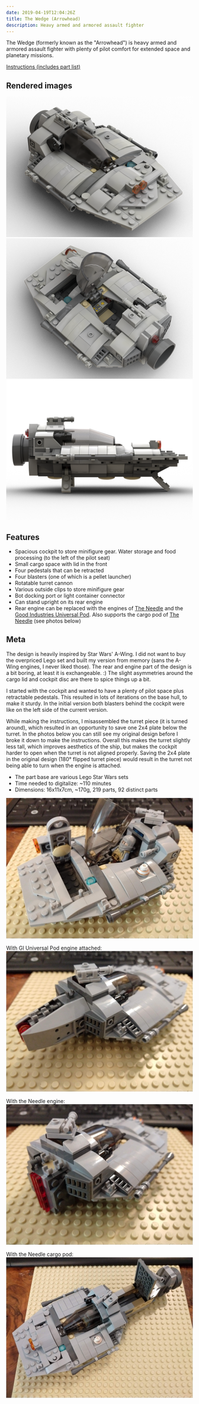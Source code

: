 ```yaml
---
date: 2019-04-19T12:04:26Z
title: The Wedge (Arrowhead)
description: Heavy armed and armored assault fighter
---
```


The Wedge (formerly known as the "Arrowhead") is heavy armed and armored assault fighter with plenty of pilot comfort for extended space and planetary missions.

[Instructions (includes part list)](the-wedge-instructions.pdf)

## Rendered images

![The Wedge: diagonal front view](the_wedge_front.png)
![The Wedge: diagonal rear view, with cargo lid and cockpit opened](the_wedge_rear_open.png)
![The Wedge: profile view with pedestals extended](the_wedge_profile.png)

## Features

* Spacious cockpit to store minifigure gear. Water storage and food processing (to the left of the pilot seat)
* Small cargo space with lid in the front
* Four pedestals that can be retracted
* Four blasters (one of which is a pellet launcher)
* Rotatable turret cannon
* Various outside clips to store minifigure gear
* Bot docking port or light container connector
* Can stand upright on its rear engine
* Rear engine can be replaced with the engines of [The Needle](../the-needle/) and the [Good Industries Universal Pod](../universal-pod/). Also supports the cargo pod of [The Needle](../the-needle/) (see photos below)

## Meta

The design is heavily inspired by Star Wars' A-Wing. I did not want to buy the overpriced Lego set and built my version from memory (sans the A-Wing engines, I never liked those). The rear and engine part of the design is a bit boring, at least it is exchangeable. :)
The slight asymmetries around the cargo lid and cockpit disc are there to spice things up a bit.

I started with the cockpit and wanted to have a plenty of pilot space plus retractable pedestals. This resulted in lots of iterations on the base hull, to make it sturdy.
In the initial version both blasters behind the cockpit were like on the left side of the current version.

While making the instructions, I misassembled the turret piece (it is turned around), which resulted in an opportunity to save one 2x4 plate below the turret. In the photos below you can still see my original design before I broke it down to make the instructions. Overall this makes the turret slightly less tall, which improves aesthetics of the ship, but makes the cockpit harder to open when the turret is not aligned properly. Saving the 2x4 plate in the original design (180° flipped turret piece) would result in the turret not being able to turn when the engine is attached.

* The part base are various Lego Star Wars sets
* Time needed to digitalize: ~110 minutes
* Dimensions: 16x11x7cm, ~170g, 219 parts, 92 distinct parts

![The real Wedge with cockpit and cargo lid opened](real_open.jpg)

With GI Universal Pod engine attached:
![The Wedge with the Universal Pod engine attached](real_unipod_engine.jpg)

With the Needle engine:
![The Wedge with the Needle engine attached](real_needle_engine.jpg)

With the Needle cargo pod:
![The Wedge with the Needle cargo pod attached](real_needle_cargo_pod.jpg)
